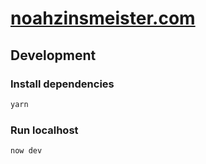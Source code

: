 # [noahzinsmeister.com](https://noahzinsmeister.com)

## Development

### Install dependencies

```bash
yarn
```

### Run localhost

```bash
now dev
```
